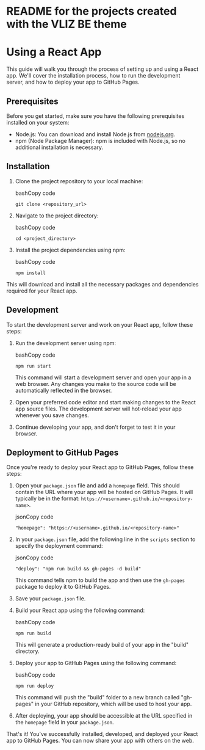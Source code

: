 # README for the projects created with the VLIZ BE theme

Using a React App
=================

This guide will walk you through the process of setting up and using a React app. We'll cover the installation process, how to run the development server, and how to deploy your app to GitHub Pages.

Prerequisites
-------------

Before you get started, make sure you have the following prerequisites installed on your system:

*   Node.js: You can download and install Node.js from [nodejs.org](https://nodejs.org/).
*   npm (Node Package Manager): npm is included with Node.js, so no additional installation is necessary.

Installation
------------

1.  Clone the project repository to your local machine:
    
    bashCopy code
    
    `git clone <repository_url>`
    
2.  Navigate to the project directory:
    
    bashCopy code
    
    `cd <project_directory>`
    
3.  Install the project dependencies using npm:
    
    bashCopy code
    
    `npm install`
    

This will download and install all the necessary packages and dependencies required for your React app.

Development
-----------

To start the development server and work on your React app, follow these steps:

1.  Run the development server using npm:
    
    bashCopy code
    
    `npm run start`
    
    This command will start a development server and open your app in a web browser. Any changes you make to the source code will be automatically reflected in the browser.
    
2.  Open your preferred code editor and start making changes to the React app source files. The development server will hot-reload your app whenever you save changes.
    
3.  Continue developing your app, and don't forget to test it in your browser.
    

Deployment to GitHub Pages
--------------------------

Once you're ready to deploy your React app to GitHub Pages, follow these steps:

1.  Open your `package.json` file and add a `homepage` field. This should contain the URL where your app will be hosted on GitHub Pages. It will typically be in the format: `https://<username>.github.io/<repository-name>`.
    
    jsonCopy code
    
    `"homepage": "https://<username>.github.io/<repository-name>"`
    
2.  In your `package.json` file, add the following line in the `scripts` section to specify the deployment command:
    
    jsonCopy code
    
    `"deploy": "npm run build && gh-pages -d build"`
    
    This command tells npm to build the app and then use the `gh-pages` package to deploy it to GitHub Pages.
    
3.  Save your `package.json` file.
    
4.  Build your React app using the following command:
    
    bashCopy code
    
    `npm run build`
    
    This will generate a production-ready build of your app in the "build" directory.
    
5.  Deploy your app to GitHub Pages using the following command:
    
    bashCopy code
    
    `npm run deploy`
    
    This command will push the "build" folder to a new branch called "gh-pages" in your GitHub repository, which will be used to host your app.
    
6.  After deploying, your app should be accessible at the URL specified in the `homepage` field in your `package.json`.
    

That's it! You've successfully installed, developed, and deployed your React app to GitHub Pages. You can now share your app with others on the web.
